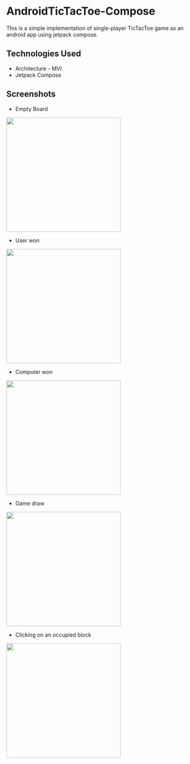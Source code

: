 # AndroidTicTacToe-Compose

This is a simple implementation of single-player TicTacToe game as an android app using jetpack compose.

## Technologies Used

- Architecture - MVI
- Jetpack Compose

## Screenshots

- Empty Board
<img src="https://user-images.githubusercontent.com/59331567/171564233-479cbb4d-ae00-42af-9e86-407c0dfd9f71.png" width="300">

- User won
<img src="https://user-images.githubusercontent.com/59331567/171564782-d7aab81f-45ad-439f-9c6d-8f1237153962.png" width="300">

- Computer won
<img src="https://user-images.githubusercontent.com/59331567/171565050-351dde3b-1af7-40a3-b7d7-129f904c294c.png" width="300">

- Game draw
<img src="https://user-images.githubusercontent.com/59331567/171565414-8e4a2d51-a6a3-412f-850f-f3ae88404db0.png" width="300">

- Clicking on an occupied block
<img src="https://user-images.githubusercontent.com/59331567/171565194-ffe45db3-5907-4f2d-954b-82cbcf56ce81.png" width="300">


